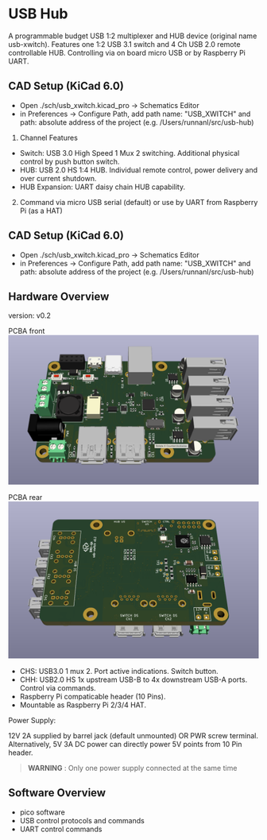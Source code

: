 # USB Hub

A programmable budget USB 1:2 multiplexer and HUB device (original name usb-xwitch). Features one 1:2 USB 3.1 switch and 4 Ch USB 2.0 remote 
controllable HUB. Controlling via on board micro USB or by Raspberry Pi UART. 

## CAD Setup (KiCad 6.0)

- Open ./sch/usb_xwitch.kicad_pro -> Schematics Editor 
- in Preferences -> Configure Path, add path name: "USB_XWITCH" and path: absolute address of the project (e.g. /Users/runnanl/src/usb-hub)

1. Channel Features

- Switch: USB 3.0 High Speed 1 Mux 2 switching. Additional physical control by push button switch.
- HUB: USB 2.0 HS 1:4 HUB. Individual remote control, power delivery and over current shutdown.
- HUB Expansion: UART daisy chain HUB capability.

2. Command via micro USB serial (default) or use by UART from Raspberry Pi (as a HAT)


## CAD Setup (KiCad 6.0)

- Open ./sch/usb_xwitch.kicad_pro -> Schematics Editor 
- in Preferences -> Configure Path, add path name: "USB_XWITCH" and path: absolute address of the project (e.g. /Users/runnanl/src/usb-hub)


## Hardware Overview

version: v0.2

PCBA front
![HardwareOverview (front)](./img/usb_xwitch_pcb_front.png)

PCBA rear
![HardwareOverview (back)](./img/usb_xwitch_pcb_back.png)

- CHS: USB3.0 1 mux 2. Port active indications. Switch button.
- CHH: USB2.0 HS 1x upstream USB-B to 4x downstream USB-A ports. Control via commands.
- Raspberry Pi compaticable header (10 Pins).
- Mountable as Raspberry Pi 2/3/4 HAT.

Power Supply:

12V 2A supplied by barrel jack (default unmounted) OR PWR screw terminal. Alternatively, 5V 3A DC power can directly
power 5V points from 10 Pin header. 

> **WARNING** : Only one power supply connected at the same time

## Software Overview

- pico software
- USB control protocols and commands
- UART control commands
